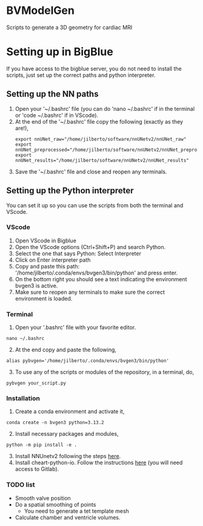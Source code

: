 # BVModelGen
Scripts to generate a 3D geometry for cardiac MRI

# Setting up in BigBlue
If you have access to the bigblue server, you do not need to install the scripts, just set up the correct paths and python interpreter. 

## Setting up the NN paths
1. Open your '~/.bashrc' file (you can do 'nano ~/.bashrc' if in the terminal or 'code ~/.bashrc' if in VScode).
2. At the end of the '~/.bashrc' file copy the following (exactly as they are!),
   ```
   export nnUNet_raw="/home/jilberto/software/nnUNetv2/nnUNet_raw"
   export nnUNet_preprocessed="/home/jilberto/software/nnUNetv2/nnUNet_preprocessed"
   export nnUNet_results="/home/jilberto/software/nnUNetv2/nnUNet_results"
   ```
3. Save the '~/.bashrc' file and close and reopen any terminals. 

## Setting up the Python interpreter
You can set it up so you can use the scripts from both the terminal and VScode.
### VScode
1. Open VScode in Bigblue
2. Open the VScode options (Ctrl+Shift+P) and search Python.
3. Select the one that says Python: Select Interpreter
4. Click on Enter interpreter path
5. Copy and paste this path: '/home/jilberto/.conda/envs/bvgen3/bin/python' and press enter.
6. On the bottom right you should see a text indicating the environment bvgen3 is active.
7. Make sure to reopen any terminals to make sure the correct environment is loaded. 

### Terminal
1. Open your '.bashrc' file with your favorite editor.
```
nano ~/.bashrc
```
2. At the end copy and paste the following,
```
alias pybvgen='/home/jilberto/.conda/envs/bvgen3/bin/python'
```
3. To use any of the scripts or modules of the repository, in a terminal, do,
```
pybvgen your_script.py
```

### Installation
1. Create a conda environment and activate it,
```
conda create -n bvgen3 python=3.13.2
```
2. Install necessary packages and modules,
```
python -m pip install -e .
```
3. Install NNUnetv2 following the steps [here](https://github.com/javijv4/CMR-nnUNet).
4. Install cheart-python-io. Follow the instructions [here](https://gitlab.eecs.umich.edu/jilberto/cheart-python-io) (you will need access to Gitlab).



### TODO list
* Smooth valve position
* Do a spatial smoothing of points
    * You need to generate a tet template mesh
* Calculate chamber and ventricle volumes.
